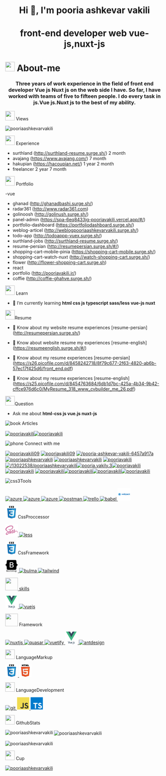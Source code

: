 <h1 align="center">Hi 👋, I'm pooria ashkevar vakili

</h1>
<h1 align="center">front-end developer web vue-js,nuxt-js

</h1>
<h1> <img src="https://img.icons8.com/color/2x/about.png" width="30" height="30"/> About-me
</h1>
<h3 align="center">
Three years of work experience in the field of front end developer Vue js Nuxt js on the web side
I have. So far, I have worked with teams of five to fifteen people. I do every task in js.Vue  js.Nuxt js to the best of my ability.</h3>



<img src="https://cdn-icons-png.flaticon.com/128/1947/1947911.png" width="30" height="30"/> Views
<p align="left"> <img src="https://komarev.com/ghpvc/?username=pooriaashkevarvakili&label=Profile%20views&color=0e75b6&style=flat" alt="pooriaashkevarvakili" /></p>



 <img src="https://img.icons8.com/cotton/2x/shopping-bag--v5.png" width="30" height="30"/> Experience
 
- surthland (http://surthland-resume.surge.sh/) 2 month
- avajang   (https://www.avajang.com/) 7 month
- hakupian  (https://hacoupian.net/) 1 year 2 month
- freelancer 2 year 7 month

 <img src="https://img.icons8.com/ultraviolet/2x/user.png" width="30" height="30"/> Portfolio
 
-vue 

- ghanad                      (http://ghanadbashi.surge.sh/)
- radar361                    (http://www.radar361.com)
- golinoosh                   (http://golinush.surge.sh/)
- panel-admin                (https://spa-6eq8433jg-pooriavakili.vercel.app/#/)
- portfolio-dashboard        (https://portfoliodashboard.surge.sh/)
- weblog-articel             (http://weblogpooriaashkevarvakili.surge.sh/)
- todo-app                   (http://todoappp-vuex.surge.sh/)
- surthland-jobs             (http://surthland-resume.surge.sh/)
- resume-persian            (http://resumepersian.surge.sh/#/)
- shopping-cart-mobile-pinia  (https://shopping-cart-mobile.surge.sh/)
- shopping-cart-watch-nuxt    (http://watch-shopping-cart.surge.sh/)
- flower                      (http://flower-shopping-cart.surge.sh)
- react
- portfolio                   (http://pooriavakili.ir/)
- coffie                      (http://coffie-ghahve.surge.sh/)

<img src="https://img.icons8.com/fluency/2x/address-book-2.png" width="30" height="30"/> Learn

- 🌱 I’m currently learning **html css js typescript sass/less vue-js nuxt**

<img src="https://img.icons8.com/external-others-inmotus-design/2x/external-Paper-16px-set-others-inmotus-design.png" width="30" height="30"/>Resume

- 👯 Know about my website resume experiences [resume-persian] (http://resumepersian.surge.sh/)
- 👯 Know about website resume my experiences [resume-english] (https://resumeenglish.surge.sh/#/)
- 👯 Know about my  resume experiences        [resume-persian]        (https://s26.picofile.com/d/8458242718/8f79c677-2f63-4820-ab6b-57ec17f425d6/front_end.pdf)

- 👯 Know about my  resume experiences        [resume-english]        (https://s25.picofile.com/d/8454763684/6db1d7bc-425a-4b34-9b42-cffce976d6c0/MyResume_318_www_cvbuilder_me_26.pdf)


<img src="https://img.icons8.com/flat-round/2x/question-mark.png" width="30" height="30"/>Question
- Ask me about **html-css js vue.js nuxt-js**


 <img src="https://freeiconshop.com/wp-content/uploads/edd/book-flat.png" alt="book" width="40" height="40"/> Articles
<p align="left"><a href="https://medium.com/pooriavakili" target="blank"><img align="center" src="https://raw.githubusercontent.com/rahuldkjain/github-profile-readme-generator/master/src/images/icons/Social/medium.svg" alt="pooriavakili" height="30" width="40" /></a><a href="https://virgool.io/@pooriavakili09" target="blank"><img align="center" src="https://encrypted-tbn0.gstatic.com/images?q=tbn:ANd9GcSngtGzeFHTAgzzqIz-VTuf-JSMU4Xw6SuDJRQGeeYw&s" alt="pooriavakili" height="30" width="40" /></a> </p>

  <img src="https://freeiconshop.com/wp-content/uploads/edd/phone-flat-128x128.png" alt="phone" width="40" height="40"/> Connect with me
<p align="left">
<a href="https://twitter.com/pooriavakili09" target="blank"><img align="center" src="https://raw.githubusercontent.com/rahuldkjain/github-profile-readme-generator/master/src/images/icons/Social/twitter.svg" alt="pooriavakili09" height="30" width="40" /></a>
 <a href="https://www.aparat.com/learnqt" target="blank"><img align="center" src="https://img.icons8.com/color/2x/aparat.png" alt="pooriavakili09" height="30" width="40" /></a>
<a href="https://www.linkedin.com/in/pooriavakili" target="blank"><img align="center" src="https://raw.githubusercontent.com/rahuldkjain/github-profile-readme-generator/master/src/images/icons/Social/linked-in-alt.svg" alt="/pooria-ashkevar-vakili-6457a917a" height="30" width="40" /></a>
<a href="https://instagram.com/pooriaashkevarvakili" target="blank"><img align="center" src="https://raw.githubusercontent.com/rahuldkjain/github-profile-readme-generator/master/src/images/icons/Social/instagram.svg" alt="pooriaashkevarvakili" height="30" width="40" /></a>
<a href="https://www.youtube.com/@pooriaashkevarvakili8848" target="blank"><img align="center" src="https://raw.githubusercontent.com/rahuldkjain/github-profile-readme-generator/master/src/images/icons/Social/youtube.svg" alt="pooriaashkevarvakili" height="30" width="40" /></a>
<a href="https://discord.gg/pooriavakili" target="blank"><img align="center" src="https://raw.githubusercontent.com/rahuldkjain/github-profile-readme-generator/master/src/images/icons/Social/discord.svg" alt="pooriavakili" height="30" width="40" /></a><a href="https://stackoverflow.com/users//13022538/pooriaashkevarvakili" target="blank"><img align="center" src="https://raw.githubusercontent.com/rahuldkjain/github-profile-readme-generator/master/src/images/icons/Social/stack-overflow.svg" alt="/13022538/pooriaashkevarvakili" height="30" width="40" /></a><a href="https://fb.com/pooria.vakily.3" target="blank"><img align="center" src="https://raw.githubusercontent.com/rahuldkjain/github-profile-readme-generator/master/src/images/icons/Social/facebook.svg" alt="pooria.vakily.3" height="30" width="40" /></a><a href="https://codepen.io/pooriavakili" target="blank"><img align="center" src="https://raw.githubusercontent.com/rahuldkjain/github-profile-readme-generator/master/src/images/icons/Social/codepen.svg" alt="pooriavakili" height="30" width="40" /></a>
<a href="https://dev.to/pooriavakili" target="blank"><img align="center" src="https://raw.githubusercontent.com/rahuldkjain/github-profile-readme-generator/master/src/images/icons/Social/devto.svg" alt="pooriavakili" height="30" width="40" /></a>
<a href="https://codesandbox.com/pooriavakili" target="blank"><img align="center" src="https://raw.githubusercontent.com/rahuldkjain/github-profile-readme-generator/master/src/images/icons/Social/codesandbox.svg" alt="pooriavakili" height="30" width="40" /></a><a href="https://api.whatsapp.com/send/?phone=989376720694&text&type=phone_number&app_absent=0" target="blank"><img align="center" src="https://www.freepnglogos.com/uploads/whatsapp-logo-light-green-png-0.png" alt="pooriavakili" height="30" width="40" /></a></a><a href="https://gitlab.com/pooriaashkevarvakili" target="blank"><img align="center" src="https://img.icons8.com/color/2x/gitlab.png" alt="pooriavakili" height="30" width="40" /></a><a href="https://pooriavakili09@gmail.com" target="blank"><img align="center" src="https://www.freepnglogos.com/uploads/logo-gmail-png/logo-gmail-png-gmail-icon-download-png-and-vector-1.png" alt="pooriavakili" height="30" width="40" /></a>
</p>


  <img src="https://cdn-icons-png.flaticon.com/128/7413/7413873.png" alt="css3" width="40" height="40"/>Tools
<p align="left"> <a href="https://www.atlassian.com/software/jira" target="_blank" rel="noreferrer"> <img src="https://p.kindpng.com/picc/s/278-2785101_jira-logo-png-transparent-png.png" alt="azure" width="40" height="40"/> </a> <a href="https://azure.microsoft.com/en-in/" target="_blank" rel="noreferrer"> <img src="https://www.vectorlogo.zone/logos/microsoft_azure/microsoft_azure-icon.svg" alt="azure" width="40" height="40"/> </a><a href="https://swagger.io/" target="_blank" rel="noreferrer"> <img src="https://upload.wikimedia.org/wikipedia/commons/a/ab/Swagger-logo.png" alt="azure" width="40" height="40"/> </a><a href="https://www.postman.com/" target="_blank" rel="noreferrer"> <img src="https://encrypted-tbn0.gstatic.com/images?q=tbn:ANd9GcS1FCAC2GVzqBMbtcsjOIeu7NpWs2pV3K6MQtoltAUo-hQAhWWx9ahZ&usqp=CAE&s" alt="postman" width="40" height="40"/> </a><a href="https://trello.com" target="_blank" rel="noreferrer"> <img src="https://brandslogos.com/wp-content/uploads/images/large/trello-logo.png" alt="trello" width="40" height="40"/> </a><a href="https://babeljs.io/" target="_blank" rel="noreferrer"> <img src="https://www.vectorlogo.zone/logos/babeljs/babeljs-icon.svg" alt="babel" width="40" height="40"/> </a><a href="https://webpack.js.org" target="_blank" rel="noreferrer"> <img src="https://raw.githubusercontent.com/devicons/devicon/d00d0969292a6569d45b06d3f350f463a0107b0d/icons/webpack/webpack-original-wordmark.svg" alt="webpack" width="40" height="40"/> </a></p>

 <img src="https://raw.githubusercontent.com/devicons/devicon/master/icons/css3/css3-original-wordmark.svg" alt="css3" width="40" height="40"/>CssProccessor
<p align="left"><a href="https://sass-lang.com" target="_blank" rel="noreferrer"> <img src="https://raw.githubusercontent.com/devicons/devicon/master/icons/sass/sass-original.svg" alt="sass" width="40" height="40"/> </a><a href="https://lesscss.org/" target="_blank" rel="noreferrer"> <img src="https://seeklogo.com/images/L/less-logo-AAE582C286-seeklogo.com.png" alt="less" width="40" height="40"/> </a></p>

 <img src="https://raw.githubusercontent.com/devicons/devicon/master/icons/css3/css3-original-wordmark.svg" alt="css3" width="40" height="40"/>CssFramework
<p align="left"><a href="https://getbootstrap.com" target="_blank" rel="noreferrer"> <img src="https://raw.githubusercontent.com/devicons/devicon/master/icons/bootstrap/bootstrap-plain-wordmark.svg" alt="bootstrap" width="40" height="40"/> </a> <a href="https://bulma.io/" target="_blank" rel="noreferrer"> <img src="https://raw.githubusercontent.com/gilbarbara/logos/804dc257b59e144eaca5bc6ffd16949752c6f789/logos/bulma.svg" alt="bulma" width="40" height="40"/> </a> <a href="https://tailwindcss.com/" target="_blank" rel="noreferrer"> <img src="https://www.vectorlogo.zone/logos/tailwindcss/tailwindcss-icon.svg" alt="tailwind" width="40" height="40"/> </p>
 
 
 <img src="https://encrypted-tbn0.gstatic.com/images?q=tbn:ANd9GcTSdV8Tt0EA9I2rt5BxALPGqD9CIov-eeITRg&usqp=CAU" width="40" height="40"/> skills

 <a href="https://vuejs.org/" target="_blank" rel="noreferrer"> <img src="https://raw.githubusercontent.com/devicons/devicon/master/icons/vuejs/vuejs-original-wordmark.svg" alt="vuejs" width="40" height="40"/> </a> <a href="https://reactjs.org/" target="_blank" rel="noreferrer"> <img src="https://brandslogos.com/wp-content/uploads/images/react-logo.png" alt="vuejs" width="40" height="40"/> </a></p>

<img src="https://cdn.iconscout.com/icon/premium/png-64-thumb/framework-4296024-3563359.png" width="40" height="40"/> Framework
<p align="left"><a href="https://nuxtjs.org/" target="_blank" rel="noreferrer"> <img src="https://www.vectorlogo.zone/logos/nuxtjs/nuxtjs-icon.svg" alt="nuxtjs" width="40" height="40"/> </a><a href="https://quasar.dev/" target="_blank" rel="noreferrer"> <img src="https://cdn.quasar.dev/logo/svg/quasar-logo.svg" alt="quasar" width="40" height="40"/><a href="https://vuetifyjs.com/en/" target="_blank" rel="noreferrer"> <img src="https://bestofjs.org/logos/vuetify.svg" alt="vuetify" width="40" height="40"/> </a><a href="https://vuejs.org/" target="_blank" rel="noreferrer"> <img src="https://raw.githubusercontent.com/devicons/devicon/master/icons/vuejs/vuejs-original-wordmark.svg" alt="vuejs" width="40" height="40"/> </a><a href="https://ant.design/" target="_blank" rel="noreferrer"> <img src="https://gw.alipayobjects.com/zos/rmsportal/KDpgvguMpGfqaHPjicRK.svg" alt="antdesign" width="40" height="40"/> </a> </p>
 
 <img src="https://cdn4.iconfinder.com/data/icons/web-ui-color/128/Globe-128.png" width="30" height="30"/> LanguageMarkup
<p align="left"><a href="https://www.w3schools.com/css/" target="_blank" rel="noreferrer"> <img src="https://raw.githubusercontent.com/devicons/devicon/master/icons/css3/css3-original-wordmark.svg" alt="css3" width="40" height="40"/> </a> <a href="https://www.w3.org/html/" target="_blank" rel="noreferrer"> <img src="https://raw.githubusercontent.com/devicons/devicon/master/icons/html5/html5-original-wordmark.svg" alt="html5" width="40" height="40"/> </a></p>

 <img src="https://cdn4.iconfinder.com/data/icons/web-ui-color/128/Globe-128.png" width="30" height="30"/> LanguageDevelopment
<p align="left">    <a href="https://git-scm.com/" target="_blank" rel="noreferrer"> <img src="https://www.vectorlogo.zone/logos/git-scm/git-scm-icon.svg" alt="git" width="40" height="40"/> </a>  <a href="https://developer.mozilla.org/en-US/docs/Web/JavaScript" target="_blank" rel="noreferrer"> <img src="https://raw.githubusercontent.com/devicons/devicon/master/icons/javascript/javascript-original.svg" alt="javascript" width="40" height="40"/> </a>   </a>   <a href="https://www.typescriptlang.org/" target="_blank" rel="noreferrer"> <img src="https://raw.githubusercontent.com/devicons/devicon/master/icons/typescript/typescript-original.svg" alt="typescript" width="40" height="40"/> </a>   </p>

<img src="https://cdn-icons-png.flaticon.com/128/3109/3109540.png" width="30" height="30"/> GithubStats


<p><img align="left" src="https://github-readme-stats.vercel.app/api/top-langs?username=pooriaashkevarvakili&show_icons=true&locale=en&layout=compact" alt="pooriaashkevarvakili" /></p>



<p>&nbsp;<img align="center" src="https://github-readme-stats.vercel.app/api?username=pooriaashkevarvakili&show_icons=true&locale=en" alt="pooriaashkevarvakili" /></p>

<p><img align="center" src="https://github-readme-streak-stats.herokuapp.com/?user=pooriaashkevarvakili&" alt="pooriaashkevarvakili" /></p>

<img src="https://img.icons8.com/external-justicon-flat-justicon/2x/external-medal-reward-and-badges-justicon-flat-justicon-1.png" width="30" height="30"/> Cup
<p align="left"> <a href="https://github.com/ryo-ma/github-profile-trophy"><img src="https://github-profile-trophy.vercel.app/?username=pooriaashkevarvakili" alt="pooriaashkevarvakili" /></a> </p>
